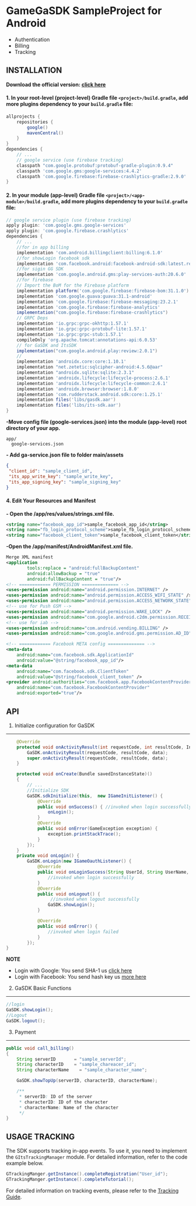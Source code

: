 GameGaSDK SampleProject for Android
========================

* Authentication
* Billing
* Tracking

INSTALLATION
------------

**Download the official version: [click here](https://github.com/itcgosucorp/GamegaSDK-Android-SampleProject/releases)**

#### 1. In your root-level (project-level) Gradle file `<project>/build.gradle`, add more plugins dependency to your `build.gradle` file:

```gradle
allprojects {
    repositories {
        google()
        mavenCentral()
    }
}
dependencies {
    // ...
    // google service (use firebase tracking)
    classpath "com.google.protobuf:protobuf-gradle-plugin:0.9.4"
    classpath 'com.google.gms:google-services:4.4.2'
    classpath 'com.google.firebase:firebase-crashlytics-gradle:2.9.0'
}
```	
#### 2. In your module (app-level) Gradle file `<project>/<app-module>/build.gradle`, add more plugins dependency to your `build.gradle` file:

```gradle
// google service plugin (use firebase tracking)
apply plugin: 'com.google.gms.google-services'
apply plugin: 'com.google.firebase.crashlytics'
dependencies {
    // ...
    //for in app billing
    implementation 'com.android.billingclient:billing:6.1.0'
    //for showLogin facebook sdk
    implementation 'com.facebook.android:facebook-android-sdk:latest.release'
    //for sigin GG SDK
    implementation 'com.google.android.gms:play-services-auth:20.6.0'
    //for firebase
    // Import the BoM for the Firebase platform
    implementation platform('com.google.firebase:firebase-bom:31.1.0')
    implementation 'com.google.guava:guava:31.1-android'
    implementation 'com.google.firebase:firebase-messaging:23.2.1'
    implementation 'com.google.firebase:firebase-analytics'
    implementation("com.google.firebase:firebase-crashlytics")
    // GRPC Deps
    implementation 'io.grpc:grpc-okhttp:1.57.1'
    implementation 'io.grpc:grpc-protobuf-lite:1.57.1'
    implementation 'io.grpc:grpc-stub:1.57.1'
    compileOnly 'org.apache.tomcat:annotations-api:6.0.53'
    // for GaSDK and ItsSDK
    implementation("com.google.android.play:review:2.0.1")
    //
    implementation 'androidx.core:core:1.10.1'
    implementation "net.zetetic:sqlcipher-android:4.5.6@aar"
    implementation "androidx.sqlite:sqlite:2.3.1"
    implementation 'androidx.lifecycle:lifecycle-process:2.6.1'
    implementation 'androidx.lifecycle:lifecycle-common:2.6.1'
    implementation 'androidx.browser:browser:1.8.0'
    implementation 'com.rudderstack.android.sdk:core:1.25.1'
    implementation files('libs/gasdk.aar')
    implementation files('libs/its-sdk.aar')
}
```	
**-Move config file (google-services.json) into the module (app-level) root directory of your app.**
```
app/
  google-services.json
```

**- Add ga-service.json file to folder main/assets**
```json
{
 "client_id": "sample_client_id",
 "its_app_write_key": "sample_write_key",
 "its_app_signing_key": "sample_signing_key"
}
```
#### 4. Edit Your Resources and Manifest
**- Open the /app/res/values/strings.xml file.**
```xml
<string name="facebook_app_id">sample_facebook_app_id</string>
<string name="fb_login_protocol_scheme">sample_fb_login_protocol_scheme</string>
<string name="facebook_client_token">sample_facebook_client_token</string>
```
**-Open the /app/manifest/AndroidManifest.xml file.**
```xml
Merge XML manifest
<application
        tools:replace = "android:fullBackupContent"
        android:allowBackup = "true"
        android:fullBackupContent = "true"/>
<!-- ============ PERMISSION ============== -->
<uses-permission android:name="android.permission.INTERNET" />
<uses-permission android:name="android.permission.ACCESS_WIFI_STATE" />
<uses-permission android:name="android.permission.ACCESS_NETWORK_STATE" />
<!-- use for Push GSM -->
<uses-permission android:name="android.permission.WAKE_LOCK" />
<uses-permission android:name="com.google.android.c2dm.permission.RECEIVE" />
<!-- use for iab -->
<uses-permission android:name="com.android.vending.BILLING" />
<uses-permission android:name="com.google.android.gms.permission.AD_ID" />

<!-- ============ Facebook META config ============== -->
<meta-data
    android:name="com.facebook.sdk.ApplicationId"
    android:value="@string/facebook_app_id"/>
<meta-data
    android:name="com.facebook.sdk.ClientToken"
    android:value="@string/facebook_client_token" />
<provider android:authorities="com.facebook.app.FacebookContentProvider116350609033094"
    android:name="com.facebook.FacebookContentProvider"
    android:exported="true"/>
````
API
--------------------
1. Initialize configuration for GaSDK
---
```java
    @Override
    protected void onActivityResult(int requestCode, int resultCode, Intent data) {
        GaSDK.onActivityResult(requestCode, resultCode, data);
        super.onActivityResult(requestCode, resultCode, data);
    }

    protected void onCreate(Bundle savedInstanceState)()
    {
        // ...
        //Initialize SDK
        GaSDK.sdkInitialize(this,  new IGameInitListener() {
            @Override
            public void onSuccess() { //invoked when login successfully
                onLogin();
            }
            @Override
            public void onError(GameException exception) {
                exception.printStackTrace();
            }
        });
    }
    private void onLogin() {
        GaSDK.onLogin(new IGameOauthListener() {
            @Override
            public void onLoginSuccess(String UserId, String UserName, String accesstoken) {
                //invoked when login successfully
            }
            @Override
            public void onLogout() {
                 //invoked when logout successfully
                GaSDK.showLogin();
            }

            @Override
            public void onError() {
                //invoked when login failed
            }
        });
}
```
**NOTE**
* Login with Google: You send SHA-1 us [click here](https://developers.google.com/android/guides/client-auth)
* Login with Facebook: You send hash key us [more here](https://developers.facebook.com/docs/facebook-login/android)

2. GaSDK Basic Functions
---
```java
//login
GaSDK.showLogin();
//Logout
GaSDK.logout();

```
3. Payment
---
```java
public void call_billing()
{
    String serverID       = "sample_serverId";
    String characterID    = "sample_chareacer_id";
    String characterName    = "sample_character_name";

    GaSDK.showTopUp(serverID, characterID, characterName);

    /**
     * serverID: ID of the server
     * characterID: ID of the character
     * characterName: Name of the character
     */
}
```
USAGE TRACKING
--------------------
The SDK supports tracking in-app events. To use it, you need to implement the `GItsTrackingManager` module. For detailed information, refer to the code example below.
```java
GTrackingManger.getInstance().completeRegistration("User_id");
GTrackingManger.getInstance().completeTutorial();
```
For detailed information on tracking events, please refer to the [Tracking Guide](./TRACKING_GUIDE.md).


